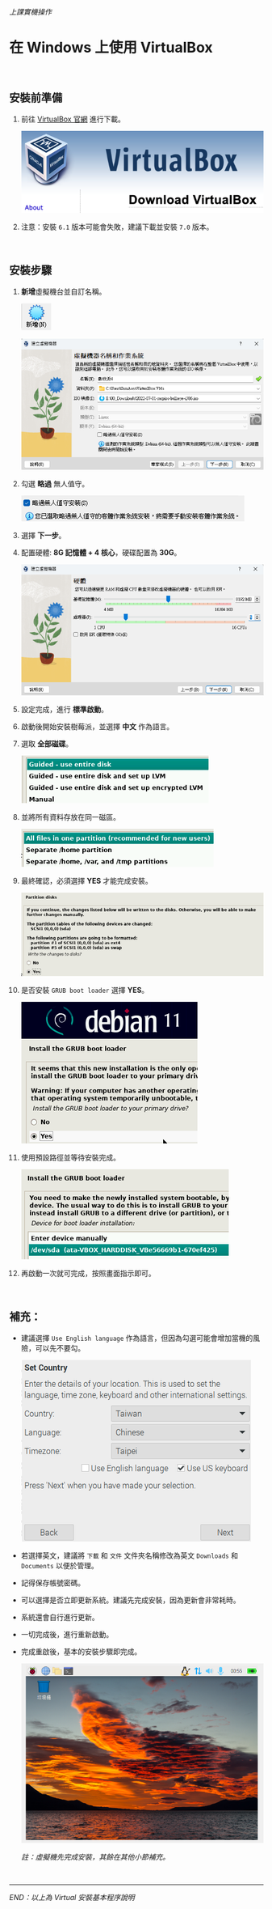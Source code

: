 *上課實機操作*

# 在 Windows 上使用 VirtualBox

<br>

## 安裝前準備

1. 前往 [VirtualBox 官網](https://www.virtualbox.org/wiki/Downloads) 進行下載。

   ![VB圖標](../../images/image_01.png)

2. 注意：安裝 `6.1` 版本可能會失敗，建議下載並安裝 `7.0` 版本。

<br>

## 安裝步驟

1. **新增**虛擬機台並自訂名稱。

   ![新增](../../images/image_02.png)

   ![第一步](../../images/image_03.png)

2. 勾選 **略過** 無人值守。

   ![無人值守](../../images/image_04.png)

3. 選擇 **下一步**。

4. 配置硬體: **8G 記憶體 + 4 核心**，硬碟配置為 **30G**。

   ![硬體配置](../../images/image_05.png)

5. 設定完成，進行 **標準啟動**。

6. 啟動後開始安裝樹莓派，並選擇 **中文** 作為語言。

7. 選取 **全部磁碟**。

   ![全部磁碟](../../images/image_06.png)

8. 並將所有資料存放在同一磁區。

   ![同一磁區](../../images/image_07.png)

9. 最終確認，必須選擇 **YES** 才能完成安裝。

   ![Alt text](../../images/image_08.png)

10. 是否安裝 `GRUB boot loader` 選擇 **YES**。

    ![Alt text](../../images/image_09.png)

11. 使用預設路徑並等待安裝完成。

    ![Alt text](../../images/image_10.png)

12. 再啟動一次就可完成，按照畫面指示即可。

<br>

## **補充**：

   - 建議選擇 `Use English language` 作為語言，但因為勾選可能會增加當機的風險，可以先不要勾。

      ![Alt text](../../images/image_11.png)

   - 若選擇英文，建議將 `下載` 和 `文件` 文件夾名稱修改為英文 `Downloads` 和 `Documents` 以便於管理。

   - 記得保存帳號密碼。

   - 可以選擇是否立即更新系統。建議先完成安裝，因為更新會非常耗時。

   - 系統還會自行進行更新。

   - 一切完成後，進行重新啟動。

   - 完成重啟後，基本的安裝步驟即完成。

      ![Alt text](../../images/image_12.png)

      _註：虛擬機先完成安裝，其餘在其他小節補充。_


<br>

---

_END：以上為 Virtual 安裝基本程序說明_
